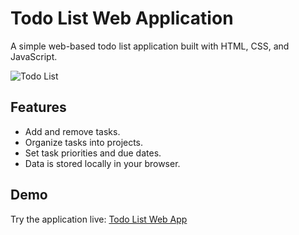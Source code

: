 # Todo List Web Application

A simple web-based todo list application built with HTML, CSS, and JavaScript.

![Todo List](/screenshot.png)

## Features

- Add and remove tasks.
- Organize tasks into projects.
- Set task priorities and due dates.
- Data is stored locally in your browser.

## Demo

Try the application live: [Todo List Web App](https://ekrat123.github.io/todo-list/)
